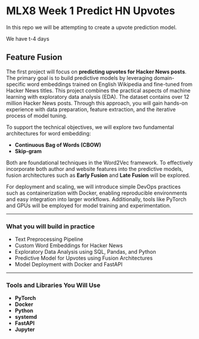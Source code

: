 # MLX8 Week 1 Predict HN Upvotes

In this repo we will be attempting to create a upvote prediction model.

We have t-4 days

## Feature Fusion

The first project will focus on **predicting upvotes for Hacker News posts**. The primary goal is to build predictive models by leveraging domain-specific word embeddings trained on English Wikipedia and fine-tuned from Hacker News titles. This project combines the practical aspects of machine learning with exploratory data analysis (EDA). The dataset contains over 12 million Hacker News posts. Through this approach, you will gain hands-on experience with data preparation, feature extraction, and the iterative process of model tuning.

To support the technical objectives, we will explore two fundamental architectures for word embedding:

- **Continuous Bag of Words (CBOW)**
- **Skip-gram**

Both are foundational techniques in the Word2Vec framework. To effectively incorporate both author and website features into the predictive models, fusion architectures such as **Early Fusion** and **Late Fusion** will be explored.

For deployment and scaling, we will introduce simple DevOps practices such as containerization with Docker, enabling reproducible environments and easy integration into larger workflows. Additionally, tools like PyTorch and GPUs will be employed for model training and experimentation.

---

### What you will build in practice

- Text Preprocessing Pipeline
- Custom Word Embeddings for Hacker News
- Exploratory Data Analysis using SQL, Pandas, and Python
- Predictive Model for Upvotes using Fusion Architectures
- Model Deployment with Docker and FastAPI

---

### Tools and Libraries You Will Use

- **PyTorch**
- **Docker**
- **Python**
- **systemd**
- **FastAPI**
- **Jupyter**
